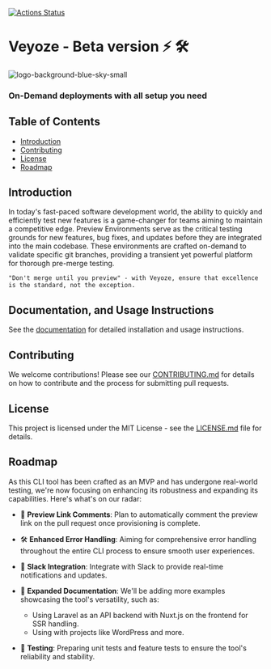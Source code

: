 [![Actions Status](https://github.com/mehrancodes/veyoze/actions/workflows/run-tests.yml/badge.svg?event=pull_request)](https://github.com/mehrancodes/veyoze/actions)

# Veyoze - Beta version ⚡️ 🛠️

![logo-background-blue-sky-small](https://github.com/mehrancodes/veyoze/assets/7046255/2727ce3d-31c4-4a97-bafc-e461706ff219)

### On-Demand deployments with all setup you need

## Table of Contents

- [Introduction](#introduction)
- [Contributing](#contributing)
- [License](#license)
- [Roadmap](#roadmap)

## Introduction
In today's fast-paced software development world, the ability to quickly and efficiently test new features is a game-changer for teams aiming to maintain a competitive edge. Preview Environments serve as the critical testing grounds for new features, bug fixes, and updates before they are integrated into the main codebase. These environments are crafted on-demand to validate specific git branches, providing a transient yet powerful platform for thorough pre-merge testing.

`"Don't merge until you preview" - with Veyoze, ensure that excellence is the standard, not the exception.`

## Documentation, and Usage Instructions
See the [documentation](https://veyoze.com/docs/introduction/) for detailed installation and usage instructions.

## Contributing

We welcome contributions! Please see our [CONTRIBUTING.md](https://github.com/mehrancodes/veyoze/blob/main/CONTRIBUTING.md) for details on how to contribute and the process for submitting pull requests.

## License

This project is licensed under the MIT License - see the [LICENSE.md](https://github.com/mehrancodes/veyoze/blob/main/LICENSE.md) file for details.

## Roadmap

As this CLI tool has been crafted as an MVP and has undergone real-world testing, we're now focusing on enhancing its robustness and expanding its capabilities. Here's what's on our radar:

- 🚀 **Preview Link Comments**: Plan to automatically comment the preview link on the pull request once provisioning is complete.

- 🛠️ **Enhanced Error Handling**: Aiming for comprehensive error handling throughout the entire CLI process to ensure smooth user experiences.

- 📣 **Slack Integration**: Integrate with Slack to provide real-time notifications and updates.

- 📘 **Expanded Documentation**: We'll be adding more examples showcasing the tool's versatility, such as:
    - Using Laravel as an API backend with Nuxt.js on the frontend for SSR handling.
    - Using with projects like WordPress and more.

- 🧪 **Testing**: Preparing unit tests and feature tests to ensure the tool's reliability and stability.
